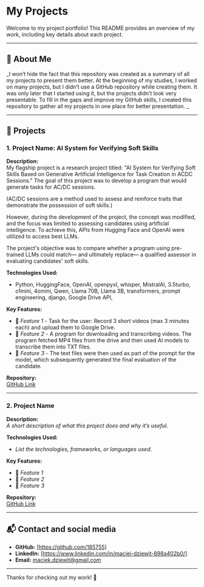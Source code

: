 # My Projects

Welcome to my project portfolio! This README provides an overview of my work, including key details about each project.

---

## 🚀 About Me
_I won’t hide the fact that this repository was created as a summary of all my projects to present them better. At the beginning of my studies, I worked on many projects, but I didn’t use a GitHub repository while creating them. It was only later that I started using it, but the projects didn’t look very presentable. To fill in the gaps and improve my GitHub skills, I created this repository to gather all my projects in one place for better presentation.
_

---

## 📌 Projects

### 1. Project Name: AI System for Verifying Soft Skills
**Description:**  
My flagship project is a research project titled: "AI System for Verifying Soft Skills Based on Generative Artificial Intelligence for Task Creation in ACDC Sessions." The goal of this project was to develop a program that would generate tasks for AC/DC sessions.

(AC/DC sessions are a method used to assess and reinforce traits that demonstrate the possession of soft skills.)

However, during the development of the project, the concept was modified, and the focus was limited to assessing candidates using artificial intelligence. To achieve this, APIs from Hugging Face and OpenAI were utilized to access best LLMs.

The project's objective was to compare whether a program using pre-trained LLMs could match— and ultimately replace— a qualified assessor in evaluating candidates' soft skills.

**Technologies Used:**  
- Python, HuggingFace, OpenAI, openpyxl, whisper, MistralAI, 3.5turbo,	o1mini,	4omini,	Qwen, Llama 70B, Llama 3B, transformers, prompt engineering, django, Google Drive API, 
 

**Key Features:**  
- 🔹 _Feature 1_  - Task for the user: Record 3 short videos (max 3 minutes each) and upload them to Google Drive.
- 🔹 _Feature 2_  - A program for downloading and transcribing videos. The program fetched MP4 files from the drive and then used AI models to transcribe them into TXT files.
- 🔹 _Feature 3_  - The text files were then used as part of the prompt for the model, which subsequently generated the final evaluation of the candidate.

**Repository:**  
[GitHub Link](#)  

---

### 2. Project Name
**Description:**  
_A short description of what this project does and why it’s useful._

**Technologies Used:**  
- _List the technologies, frameworks, or languages used._

**Key Features:**  
- 🔹 _Feature 1_  
- 🔹 _Feature 2_  
- 🔹 _Feature 3_  

**Repository:**  
[GitHub Link](#)  

---

## 📬 Contact  and social media

- **GitHub:** [https://github.com/185755] 
- **LinkedIn:** [https://www.linkedin.com/in/maciej-dziewit-898a402b0/]
- **Email:** maciek.dziewit@gmail.com  

---

Thanks for checking out my work! 🚀
